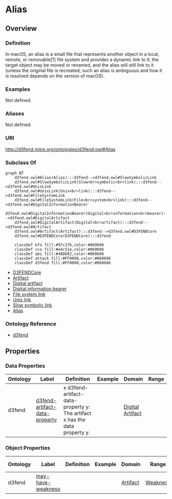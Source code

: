 # Alias

## Overview

### Definition
In macOS, an alias is a small file that represents another object in a local, remote, or removable[1] file system and provides a dynamic link to it; the target object may be moved or renamed, and the alias will still link to it (unless the original file is recreated; such an alias is ambiguous and how it is resolved depends on the version of macOS).

### Examples
Not defined.

### Aliases
Not defined.

### URI
http://d3fend.mitre.org/ontologies/d3fend.owl#Alias

### Subclass Of
```mermaid
graph BT
    d3fend.owl#Alias(Alias):::d3fend-->d3fend.owl#SlowSymbolicLink
    d3fend.owl#SlowSymbolicLink(Slow<br>symbolic<br>link):::d3fend-->d3fend.owl#UnixLink
    d3fend.owl#UnixLink(Unix<br>link):::d3fend-->d3fend.owl#FileSystemLink
    d3fend.owl#FileSystemLink(File<br>system<br>link):::d3fend-->d3fend.owl#DigitalInformationBearer
    d3fend.owl#DigitalInformationBearer(Digital<br>information<br>bearer):::d3fend-->d3fend.owl#DigitalArtifact
    d3fend.owl#DigitalArtifact(Digital<br>artifact):::d3fend-->d3fend.owl#Artifact
    d3fend.owl#Artifact(Artifact):::d3fend-->d3fend.owl#D3FENDCore
    d3fend.owl#D3FENDCore(D3FENDCore):::d3fend
    
    classDef bfo fill:#97c1fb,color:#060606
    classDef cco fill:#e4c51e,color:#060606
    classDef abi fill:#48DD82,color:#060606
    classDef attack fill:#FF0000,color:#060606
    classDef d3fend fill:#FF0000,color:#060606
```

- [D3FENDCore](/docs/ontology/reference/model/D3FENDCore/D3FENDCore.md)
- [Artifact](/docs/ontology/reference/model/D3FENDCore/Artifact/Artifact.md)
- [Digital artifact](/docs/ontology/reference/model/D3FENDCore/Artifact/Digital%20artifact/Digital%20artifact.md)
- [Digital information bearer](/docs/ontology/reference/model/D3FENDCore/Artifact/Digital%20artifact/Digital%20information%20bearer/Digital%20information%20bearer.md)
- [File system link](/docs/ontology/reference/model/D3FENDCore/Artifact/Digital%20artifact/Digital%20information%20bearer/File%20system%20link/File%20system%20link.md)
- [Unix link](/docs/ontology/reference/model/D3FENDCore/Artifact/Digital%20artifact/Digital%20information%20bearer/File%20system%20link/Unix%20link/Unix%20link.md)
- [Slow symbolic link](/docs/ontology/reference/model/D3FENDCore/Artifact/Digital%20artifact/Digital%20information%20bearer/File%20system%20link/Unix%20link/Slow%20symbolic%20link/Slow%20symbolic%20link.md)
- [Alias](/docs/ontology/reference/model/D3FENDCore/Artifact/Digital%20artifact/Digital%20information%20bearer/File%20system%20link/Unix%20link/Slow%20symbolic%20link/Alias/Alias.md)


### Ontology Reference
- [d3fend](http://d3fend.mitre.org/ontologies/d3fend.owl#)

## Properties
### Data Properties
| Ontology | Label | Definition | Example | Domain | Range |
|----------|-------|------------|---------|--------|-------|
| d3fend | [d3fend-artifact-data-property](http://d3fend.mitre.org/ontologies/d3fend.owl#d3fend-artifact-data-property) | x d3fend-artifact-data-property y: The artifact x has the data property y. |  | [Digital Artifact](/docs/ontology/reference/model/D3FENDCore/Artifact/Digital%20artifact/Digital%20artifact.md) | []() |

### Object Properties
| Ontology | Label | Definition | Example | Domain | Range | Inverse Of |
|----------|-------|------------|---------|--------|-------|------------|
| d3fend | [may-have-weakness](http://d3fend.mitre.org/ontologies/d3fend.owl#may-have-weakness) |  |  | [Artifact](/docs/ontology/reference/model/D3FENDCore/Artifact/Artifact.md) | [Weakness](/docs/ontology/reference/model/D3FENDCore/Weakness/Weakness.md) | []() |

